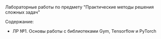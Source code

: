 Лабораторные работы по предмету "Практические методы решения сложных задач"

Содержание:

- ЛР №1. Основы работы с библиотеками Gym, Tensorflow и PyTorch
